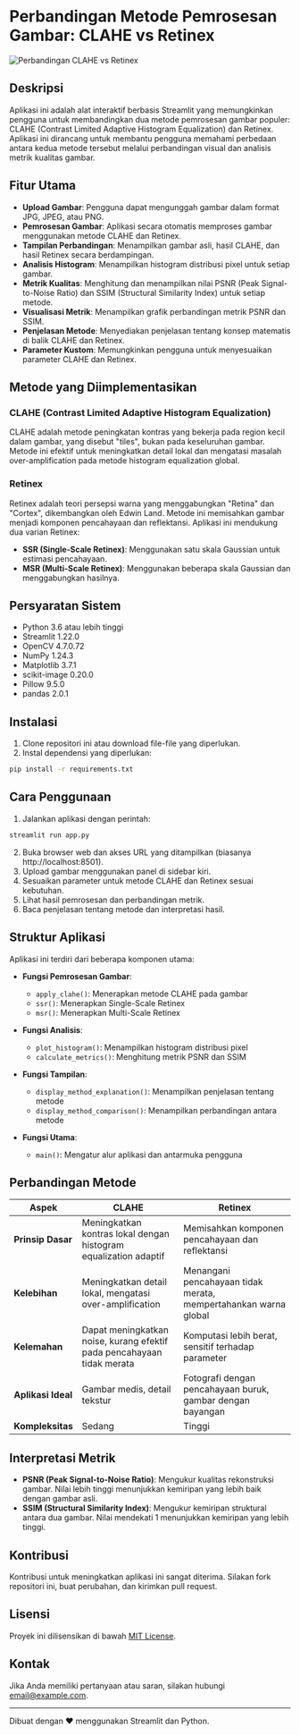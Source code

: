 # Perbandingan Metode Pemrosesan Gambar: CLAHE vs Retinex

![Perbandingan CLAHE vs Retinex](https://miro.medium.com/v2/resize:fit:1400/format:webp/1*2duBDhghVu8CmB2o632JrA.png)

## Deskripsi

Aplikasi ini adalah alat interaktif berbasis Streamlit yang memungkinkan pengguna untuk membandingkan dua metode pemrosesan gambar populer: CLAHE (Contrast Limited Adaptive Histogram Equalization) dan Retinex. Aplikasi ini dirancang untuk membantu pengguna memahami perbedaan antara kedua metode tersebut melalui perbandingan visual dan analisis metrik kualitas gambar.

## Fitur Utama

- **Upload Gambar**: Pengguna dapat mengunggah gambar dalam format JPG, JPEG, atau PNG.
- **Pemrosesan Gambar**: Aplikasi secara otomatis memproses gambar menggunakan metode CLAHE dan Retinex.
- **Tampilan Perbandingan**: Menampilkan gambar asli, hasil CLAHE, dan hasil Retinex secara berdampingan.
- **Analisis Histogram**: Menampilkan histogram distribusi pixel untuk setiap gambar.
- **Metrik Kualitas**: Menghitung dan menampilkan nilai PSNR (Peak Signal-to-Noise Ratio) dan SSIM (Structural Similarity Index) untuk setiap metode.
- **Visualisasi Metrik**: Menampilkan grafik perbandingan metrik PSNR dan SSIM.
- **Penjelasan Metode**: Menyediakan penjelasan tentang konsep matematis di balik CLAHE dan Retinex.
- **Parameter Kustom**: Memungkinkan pengguna untuk menyesuaikan parameter CLAHE dan Retinex.

## Metode yang Diimplementasikan

### CLAHE (Contrast Limited Adaptive Histogram Equalization)

CLAHE adalah metode peningkatan kontras yang bekerja pada region kecil dalam gambar, yang disebut "tiles", bukan pada keseluruhan gambar. Metode ini efektif untuk meningkatkan detail lokal dan mengatasi masalah over-amplification pada metode histogram equalization global.

### Retinex

Retinex adalah teori persepsi warna yang menggabungkan "Retina" dan "Cortex", dikembangkan oleh Edwin Land. Metode ini memisahkan gambar menjadi komponen pencahayaan dan reflektansi. Aplikasi ini mendukung dua varian Retinex:
- **SSR (Single-Scale Retinex)**: Menggunakan satu skala Gaussian untuk estimasi pencahayaan.
- **MSR (Multi-Scale Retinex)**: Menggunakan beberapa skala Gaussian dan menggabungkan hasilnya.

## Persyaratan Sistem

- Python 3.6 atau lebih tinggi
- Streamlit 1.22.0
- OpenCV 4.7.0.72
- NumPy 1.24.3
- Matplotlib 3.7.1
- scikit-image 0.20.0
- Pillow 9.5.0
- pandas 2.0.1

## Instalasi

1. Clone repositori ini atau download file-file yang diperlukan.
2. Instal dependensi yang diperlukan:

```bash
pip install -r requirements.txt
```

## Cara Penggunaan

1. Jalankan aplikasi dengan perintah:

```bash
streamlit run app.py
```

2. Buka browser web dan akses URL yang ditampilkan (biasanya http://localhost:8501).
3. Upload gambar menggunakan panel di sidebar kiri.
4. Sesuaikan parameter untuk metode CLAHE dan Retinex sesuai kebutuhan.
5. Lihat hasil pemrosesan dan perbandingan metrik.
6. Baca penjelasan tentang metode dan interpretasi hasil.

## Struktur Aplikasi

Aplikasi ini terdiri dari beberapa komponen utama:

- **Fungsi Pemrosesan Gambar**:
  - `apply_clahe()`: Menerapkan metode CLAHE pada gambar
  - `ssr()`: Menerapkan Single-Scale Retinex
  - `msr()`: Menerapkan Multi-Scale Retinex

- **Fungsi Analisis**:
  - `plot_histogram()`: Menampilkan histogram distribusi pixel
  - `calculate_metrics()`: Menghitung metrik PSNR dan SSIM

- **Fungsi Tampilan**:
  - `display_method_explanation()`: Menampilkan penjelasan tentang metode
  - `display_method_comparison()`: Menampilkan perbandingan antara metode

- **Fungsi Utama**:
  - `main()`: Mengatur alur aplikasi dan antarmuka pengguna

## Perbandingan Metode

| Aspek | CLAHE | Retinex |
|-------|-------|---------|
| **Prinsip Dasar** | Meningkatkan kontras lokal dengan histogram equalization adaptif | Memisahkan komponen pencahayaan dan reflektansi |
| **Kelebihan** | Meningkatkan detail lokal, mengatasi over-amplification | Menangani pencahayaan tidak merata, mempertahankan warna global |
| **Kelemahan** | Dapat meningkatkan noise, kurang efektif pada pencahayaan tidak merata | Komputasi lebih berat, sensitif terhadap parameter |
| **Aplikasi Ideal** | Gambar medis, detail tekstur | Fotografi dengan pencahayaan buruk, gambar dengan bayangan |
| **Kompleksitas** | Sedang | Tinggi |

## Interpretasi Metrik

- **PSNR (Peak Signal-to-Noise Ratio)**: Mengukur kualitas rekonstruksi gambar. Nilai lebih tinggi menunjukkan kemiripan yang lebih baik dengan gambar asli.
- **SSIM (Structural Similarity Index)**: Mengukur kemiripan struktural antara dua gambar. Nilai mendekati 1 menunjukkan kemiripan yang lebih tinggi.

## Kontribusi

Kontribusi untuk meningkatkan aplikasi ini sangat diterima. Silakan fork repositori ini, buat perubahan, dan kirimkan pull request.

## Lisensi

Proyek ini dilisensikan di bawah [MIT License](LICENSE).

## Kontak

Jika Anda memiliki pertanyaan atau saran, silakan hubungi [email@example.com](mailto:email@example.com).

---

Dibuat dengan ❤️ menggunakan Streamlit dan Python.

        